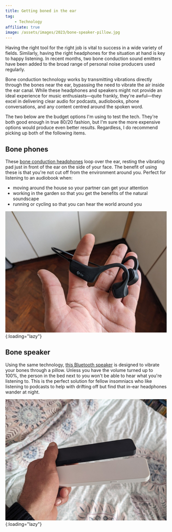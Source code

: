 ```yaml
---
title: Getting boned in the ear
tag:
    - Technology
affiliate: true
image: /assets/images/2023/bone-speaker-pillow.jpg
---
```


Having the right tool for the right job is vital to success in a wide variety of fields. Similarly, having the right headphones for the situation at hand is key to happy listening. In recent months, two bone conduction sound emitters have been added to the broad range of personal noise producers used regularly.

Bone conduction technology works by transmitting vibrations directly through the bones near the ear, bypassing the need to vibrate the air inside the ear canal. While these headphones and speakers might not provide an ideal experience for music enthusiasts—quite frankly, they're awful—they excel in delivering clear audio for podcasts, audiobooks, phone conversations, and any content centred around the spoken word.

The two below are the budget options I'm using to test the tech. They're both good enough in true 80/20 fashion, but I'm sure the more expensive options would produce even better results. Regardless, I do recommend picking up both of the following items. 

## Bone phones

These [bone conduction headphones](https://amzn.to/3KCq55z) loop over the ear, resting the vibrating pad just in front of the ear on the side of your face. The benefit of using these is that you're not cut off from the environment around you. Perfect for listening to an audiobook when:

- moving around the house so your partner can get your attention
- working in the garden so that you get the benefits of the natural soundscape
- running or cycling so that you can hear the world around you

![Bone conduction headphones](/assets/images/2023/bone-phones.jpg "Bone conduction headphones in hand"){:loading="lazy"}

## Bone speaker 

Using the same technology, [this Bluetooth speaker](https://amzn.to/3KDqvIO) is designed to vibrate your bones through a pillow. Unless you have the volume turned up to 100%, the person in the bed next to you won't be able to hear what you're listening to. This is the perfect solution for fellow insomniacs who like listening to podcasts to help with drifting off but find that in-ear headphones wander at night.

![Bone conduction speaker](/assets/images/2023/bone-speaker.jpg "Bone conduction speakers held in hand"){:loading="lazy"}
